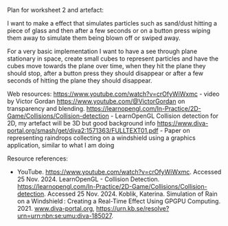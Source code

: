 Plan for worksheet 2 and artefact:

I want to make a effect that simulates particles such as sand/dust hitting a piece of glass and then after a few seconds or on a button press wiping them away to simulate them being blown off or swiped away.

For a very basic implementation I want to have a see through plane stationary in space, create small cubes to represent particles and have the cubes move towards the plane over time, when they hit the plane they should stop, after a button press they should disappear or after a few seconds of hitting the plane they should disappear.

Web resources:
https://www.youtube.com/watch?v=crOfyWiWxmc - video by Victor Gordan https://www.youtube.com/@VictorGordan on transparency and blending.
https://learnopengl.com/In-Practice/2D-Game/Collisions/Collision-detection - LearnOpenGL Collision detection for 2D, my artefact will be 3D but good background info
https://www.diva-portal.org/smash/get/diva2:1571363/FULLTEXT01.pdf - Paper on representing raindrops collecting on a windshield using a graphics application, similar to what I am doing

Resource references:
- YouTube. https://www.youtube.com/watch?v=crOfyWiWxmc. Accessed 25 Nov. 2024.
LearnOpenGL - Collision Detection. https://learnopengl.com/In-Practice/2D-Game/Collisions/Collision-detection. Accessed 25 Nov. 2024.
Koblik, Katerina. Simulation of Rain on a Windshield : Creating a Real-Time Effect Using GPGPU Computing. 2021. www.diva-portal.org, https://urn.kb.se/resolve?urn=urn:nbn:se:umu:diva-185027.